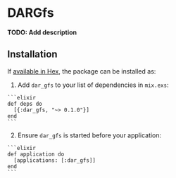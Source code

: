 # DARGfs

**TODO: Add description**

## Installation

If [available in Hex](https://hex.pm/docs/publish), the package can be installed as:

  1. Add `dar_gfs` to your list of dependencies in `mix.exs`:

    ```elixir
    def deps do
      [{:dar_gfs, "~> 0.1.0"}]
    end
    ```

  2. Ensure `dar_gfs` is started before your application:

    ```elixir
    def application do
      [applications: [:dar_gfs]]
    end
    ```

